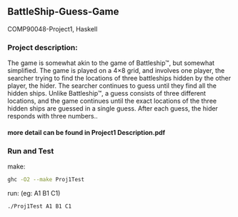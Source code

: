 ## BattleShip-Guess-Game
COMP90048-Project1, Haskell 

### Project description: 
The game is somewhat akin to the game of Battleship™, but somewhat simplified. The game is played on a 4×8 grid, and involves one player, the searcher trying to find the locations of three battleships hidden by the other player, the hider. The searcher continues to guess until they find all the hidden ships. Unlike Battleship™, a guess consists of three different locations, and the game continues until the exact locations of the three hidden ships are guessed in a single guess. After each guess, the hider responds with three numbers..
#### more detail can be found in Project1 Description.pdf
### Run and Test

make: 

```sh
ghc -O2 --make Proj1Test
```

run: (eg: A1 B1 C1)

```sh
./Proj1Test A1 B1 C1
```
